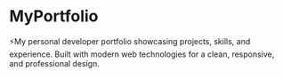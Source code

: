 # MyPortfolio
⚡My personal developer portfolio showcasing projects, skills, and experience. Built with modern web technologies for a clean, responsive, and professional design.
